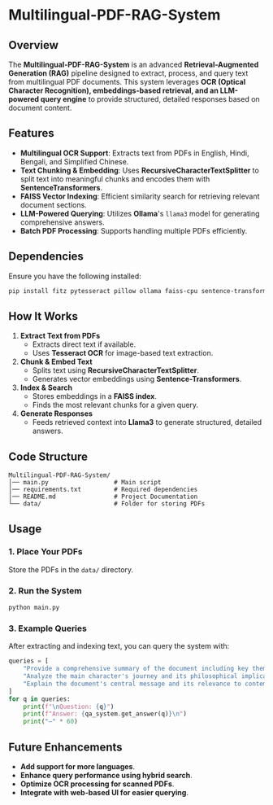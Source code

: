 # Multilingual-PDF-RAG-System

## Overview
The **Multilingual-PDF-RAG-System** is an advanced **Retrieval-Augmented Generation (RAG)** pipeline designed to extract, process, and query text from multilingual PDF documents. This system leverages **OCR (Optical Character Recognition), embeddings-based retrieval, and an LLM-powered query engine** to provide structured, detailed responses based on document content.

## Features
- **Multilingual OCR Support**: Extracts text from PDFs in English, Hindi, Bengali, and Simplified Chinese.
- **Text Chunking & Embedding**: Uses **RecursiveCharacterTextSplitter** to split text into meaningful chunks and encodes them with **SentenceTransformers**.
- **FAISS Vector Indexing**: Efficient similarity search for retrieving relevant document sections.
- **LLM-Powered Querying**: Utilizes **Ollama**'s `llama3` model for generating comprehensive answers.
- **Batch PDF Processing**: Supports handling multiple PDFs efficiently.

## Dependencies
Ensure you have the following installed:
```bash
pip install fitz pytesseract pillow ollama faiss-cpu sentence-transformers langchain numpy
```

## How It Works
1. **Extract Text from PDFs**
   - Extracts direct text if available.
   - Uses **Tesseract OCR** for image-based text extraction.
2. **Chunk & Embed Text**
   - Splits text using **RecursiveCharacterTextSplitter**.
   - Generates vector embeddings using **Sentence-Transformers**.
3. **Index & Search**
   - Stores embeddings in a **FAISS index**.
   - Finds the most relevant chunks for a given query.
4. **Generate Responses**
   - Feeds retrieved context into **Llama3** to generate structured, detailed answers.

## Code Structure
```
Multilingual-PDF-RAG-System/
│── main.py                  # Main script
│── requirements.txt         # Required dependencies
│── README.md                # Project Documentation
└── data/                    # Folder for storing PDFs
```

## Usage
### 1. Place Your PDFs
Store the PDFs in the `data/` directory.

### 2. Run the System
```bash
python main.py
```

### 3. Example Queries
After extracting and indexing text, you can query the system with:
```python
queries = [
    "Provide a comprehensive summary of the document including key themes, character development, and symbolic elements.",
    "Analyze the main character's journey and its philosophical implications.",
    "Explain the document's central message and its relevance to contemporary readers.",
]
for q in queries:
    print(f"\nQuestion: {q}")
    print(f"Answer: {qa_system.get_answer(q)}\n")
    print("―" * 60)
```

## Future Enhancements
- **Add support for more languages**.
- **Enhance query performance using hybrid search**.
- **Optimize OCR processing for scanned PDFs**.
- **Integrate with web-based UI for easier querying**.






